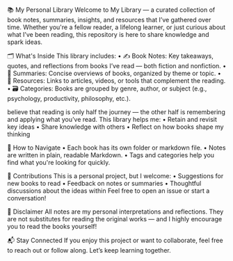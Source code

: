 📚 My Personal Library
Welcome to My Library — a curated collection of book notes, summaries, insights, and resources that I’ve gathered over time. Whether you're a fellow reader, a lifelong learner, or just curious about what I’ve been reading, this repository is here to share knowledge and spark ideas.

🗂️ What's Inside
This library includes:
• 	✍️ Book Notes: Key takeaways, quotes, and reflections from books I’ve read — both fiction and nonfiction.
• 	🧠 Summaries: Concise overviews of books, organized by theme or topic.
• 	📎 Resources: Links to articles, videos, or tools that complement the reading.
• 	🗃️ Categories: Books are grouped by genre, author, or subject (e.g., psychology, productivity, philosophy, etc.).

 believe that reading is only half the journey — the other half is remembering and applying what you’ve read. This library helps me:
• 	Retain and revisit key ideas
• 	Share knowledge with others
• 	Reflect on how books shape my thinking

🧭 How to Navigate
• 	Each book has its own folder or markdown file.
• 	Notes are written in plain, readable Markdown.
• 	Tags and categories help you find what you're looking for quickly.

🤝 Contributions
This is a personal project, but I welcome:
• 	Suggestions for new books to read
• 	Feedback on notes or summaries
• 	Thoughtful discussions about the ideas within
Feel free to open an issue or start a conversation!

📌 Disclaimer
All notes are my personal interpretations and reflections. They are not substitutes for reading the original works — and I highly encourage you to read the books yourself!

📬 Stay Connected
If you enjoy this project or want to collaborate, feel free to reach out or follow along. Let’s keep learning together.
